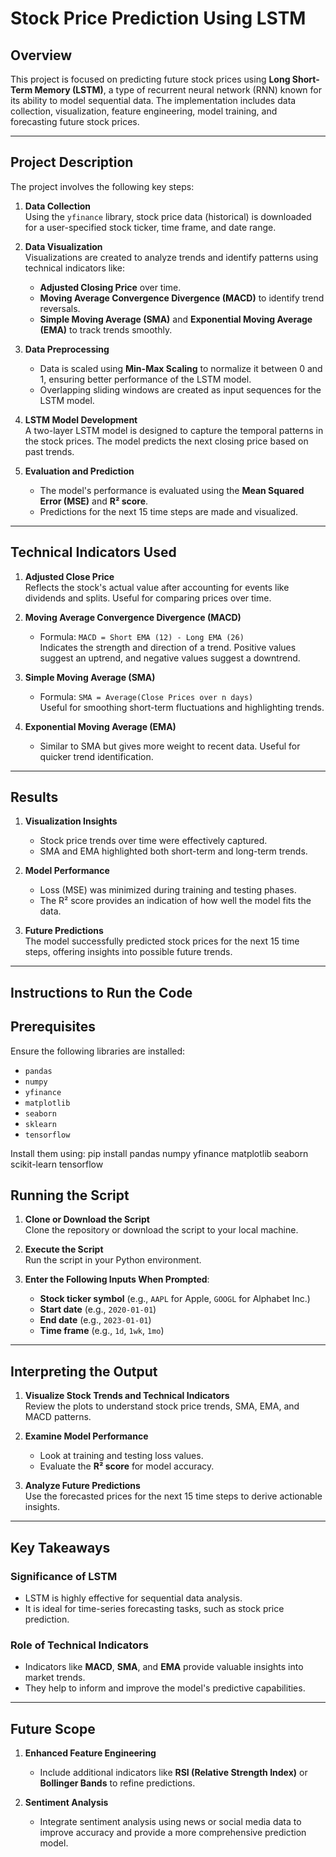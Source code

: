 # Stock Price Prediction Using LSTM

## Overview

This project is focused on predicting future stock prices using **Long Short-Term Memory (LSTM)**, a type of recurrent neural network (RNN) known for its ability to model sequential data. The implementation includes data collection, visualization, feature engineering, model training, and forecasting future stock prices.

---

## Project Description

The project involves the following key steps:

1. **Data Collection**  
   Using the `yfinance` library, stock price data (historical) is downloaded for a user-specified stock ticker, time frame, and date range. 

2. **Data Visualization**  
   Visualizations are created to analyze trends and identify patterns using technical indicators like:
   - **Adjusted Closing Price** over time.
   - **Moving Average Convergence Divergence (MACD)** to identify trend reversals.
   - **Simple Moving Average (SMA)** and **Exponential Moving Average (EMA)** to track trends smoothly.

3. **Data Preprocessing**  
   - Data is scaled using **Min-Max Scaling** to normalize it between 0 and 1, ensuring better performance of the LSTM model.
   - Overlapping sliding windows are created as input sequences for the LSTM model.

4. **LSTM Model Development**  
   A two-layer LSTM model is designed to capture the temporal patterns in the stock prices. The model predicts the next closing price based on past trends.

5. **Evaluation and Prediction**  
   - The model's performance is evaluated using the **Mean Squared Error (MSE)** and **R² score**.
   - Predictions for the next 15 time steps are made and visualized.

---

## Technical Indicators Used

1. **Adjusted Close Price**  
   Reflects the stock's actual value after accounting for events like dividends and splits. Useful for comparing prices over time.

2. **Moving Average Convergence Divergence (MACD)**  
   - Formula: `MACD = Short EMA (12) - Long EMA (26)`  
   Indicates the strength and direction of a trend. Positive values suggest an uptrend, and negative values suggest a downtrend.

3. **Simple Moving Average (SMA)**  
   - Formula: `SMA = Average(Close Prices over n days)`  
   Useful for smoothing short-term fluctuations and highlighting trends.

4. **Exponential Moving Average (EMA)**  
   - Similar to SMA but gives more weight to recent data. Useful for quicker trend identification.

---

## Results

1. **Visualization Insights**  
   - Stock price trends over time were effectively captured.
   - SMA and EMA highlighted both short-term and long-term trends.

2. **Model Performance**  
   - Loss (MSE) was minimized during training and testing phases.
   - The R² score provides an indication of how well the model fits the data.

3. **Future Predictions**  
   The model successfully predicted stock prices for the next 15 time steps, offering insights into possible future trends.

---

## Instructions to Run the Code

## Prerequisites
   Ensure the following libraries are installed:
   - `pandas`
   - `numpy`
   - `yfinance`
   - `matplotlib`
   - `seaborn`
   - `sklearn`
   - `tensorflow`

   Install them using:
   pip install pandas numpy yfinance matplotlib seaborn scikit-learn tensorflow

## Running the Script

1. **Clone or Download the Script**  
   Clone the repository or download the script to your local machine.

2. **Execute the Script**  
   Run the script in your Python environment.

3. **Enter the Following Inputs When Prompted**:  
   - **Stock ticker symbol** (e.g., `AAPL` for Apple, `GOOGL` for Alphabet Inc.)  
   - **Start date** (e.g., `2020-01-01`)  
   - **End date** (e.g., `2023-01-01`)  
   - **Time frame** (e.g., `1d`, `1wk`, `1mo`)  

---

## Interpreting the Output

1. **Visualize Stock Trends and Technical Indicators**  
   Review the plots to understand stock price trends, SMA, EMA, and MACD patterns.

2. **Examine Model Performance**  
   - Look at training and testing loss values.
   - Evaluate the **R² score** for model accuracy.

3. **Analyze Future Predictions**  
   Use the forecasted prices for the next 15 time steps to derive actionable insights.

---

## Key Takeaways

### Significance of LSTM
- LSTM is highly effective for sequential data analysis.  
- It is ideal for time-series forecasting tasks, such as stock price prediction.

### Role of Technical Indicators
- Indicators like **MACD**, **SMA**, and **EMA** provide valuable insights into market trends.
- They help to inform and improve the model's predictive capabilities.

---

## Future Scope

1. **Enhanced Feature Engineering**  
   - Include additional indicators like **RSI (Relative Strength Index)** or **Bollinger Bands** to refine predictions.

2. **Sentiment Analysis**  
   - Integrate sentiment analysis using news or social media data to improve accuracy and provide a more comprehensive prediction model.




